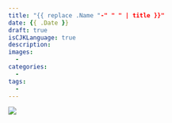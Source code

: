 ```yaml
---
title: "{{ replace .Name "-" " " | title }}"
date: {{ .Date }}
draft: true
isCJKLanguage: true
description: 
images:
  - 
categories:
  - 
tags:
  - 
---
```


<img id="ovq_bgimage" src="background.png">